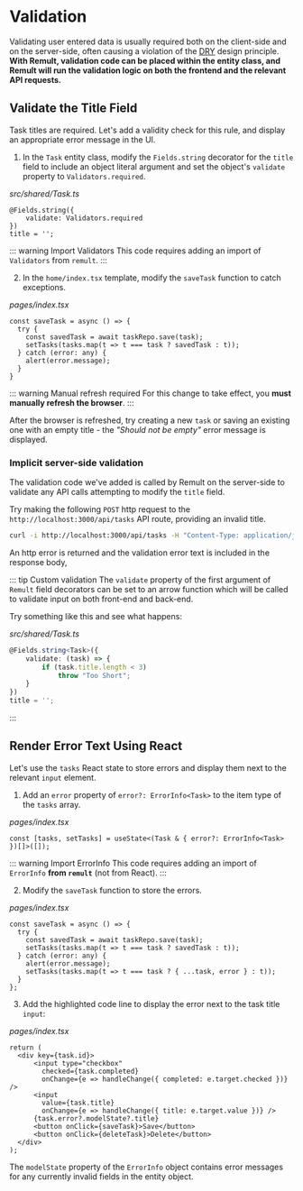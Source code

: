 # Validation
Validating user entered data is usually required both on the client-side and on the server-side, often causing a violation of the [DRY](https://en.wikipedia.org/wiki/Don%27t_repeat_yourself) design principle. **With Remult, validation code can be placed within the entity class, and Remult will run the validation logic on both the frontend and the relevant API requests.**

## Validate the Title Field

Task titles are required. Let's add a validity check for this rule, and display an appropriate error message in the UI.

1. In the `Task` entity class, modify the `Fields.string` decorator for the `title` field to include an object literal argument and set the object's `validate` property to `Validators.required`.

*src/shared/Task.ts*
```ts{1-3}
@Fields.string({
    validate: Validators.required
})
title = '';
```
::: warning Import Validators
This code requires adding an import of `Validators` from `remult`.
:::

2. In the `home/index.tsx` template, modify the `saveTask` function to catch exceptions.

*pages/index.tsx*
```tsx{2,5-7}
const saveTask = async () => {
  try {
    const savedTask = await taskRepo.save(task);
    setTasks(tasks.map(t => t === task ? savedTask : t));
  } catch (error: any) {
    alert(error.message);
  }
}
```

::: warning Manual refresh required
For this change to take effect, you **must manually refresh the browser**.
:::

After the browser is refreshed, try creating a new `task` or saving an existing one with an empty title - the *"Should not be empty"* error message is displayed.

### Implicit server-side validation
The validation code we've added is called by Remult on the server-side to validate any API calls attempting to modify the `title` field.

Try making the following `POST` http request to the `http://localhost:3000/api/tasks` API route, providing an invalid title.

```sh
curl -i http://localhost:3000/api/tasks -H "Content-Type: application/json" -d "{\"title\": \"\"}"
```

An http error is returned and the validation error text is included in the response body,

::: tip Custom validation
The `validate` property of the first argument of `Remult` field decorators can be set to an arrow function which will be called to validate input on both front-end and back-end.

Try something like this and see what happens:

*src/shared/Task.ts*
```ts
@Fields.string<Task>({
    validate: (task) => {
        if (task.title.length < 3)
            throw "Too Short";
    }
})
title = '';
```
:::

## Render Error Text Using React

Let's use the `tasks` React state to store errors and display them next to the relevant `input` element.

1. Add an `error` property of `error?: ErrorInfo<Task>` to the item type of the `tasks` array.

*pages/index.tsx*
```tsx
const [tasks, setTasks] = useState<(Task & { error?: ErrorInfo<Task> })[]>([]);
```

::: warning Import ErrorInfo
This code requires adding an import of `ErrorInfo` **from `remult`** (not from React).
:::

2. Modify the `saveTask` function to store the errors.

*pages/index.tsx*
```tsx{7}
const saveTask = async () => {
  try {
    const savedTask = await taskRepo.save(task);
    setTasks(tasks.map(t => t === task ? savedTask : t));
  } catch (error: any) {
    alert(error.message);
    setTasks(tasks.map(t => t === task ? { ...task, error } : t));
  }
};
```

3. Add the highlighted code line to display the error next to the task title `input`:
   
*pages/index.tsx*
```tsx{9}
return (
  <div key={task.id}>
      <input type="checkbox"
        checked={task.completed}
        onChange={e => handleChange({ completed: e.target.checked })} />
      <input
        value={task.title}
        onChange={e => handleChange({ title: e.target.value })} />
      {task.error?.modelState?.title}
      <button onClick={saveTask}>Save</button>
      <button onClick={deleteTask}>Delete</button>
  </div>
);
```

The `modelState` property of the `ErrorInfo` object contains error messages for any currently invalid fields in the entity object.